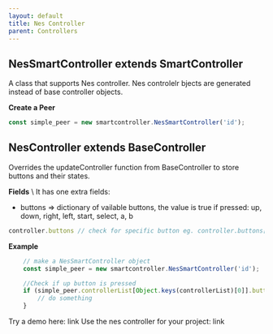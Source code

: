 ```yaml
---
layout: default
title: Nes Controller
parent: Controllers
---
```


## NesSmartController extends SmartController
A class that supports Nes controller. Nes controlelr bjects are generated instead of base controller objects. 

**Create a Peer** 
```javascript
const simple_peer = new smartcontroller.NesSmartController('id'); 
```

## NesController extends BaseController
Overrides the updateController function from BaseController to store buttons and their states.

**Fields**  \\
 It has one extra fields:
 * buttons => dictionary of vailable buttons, the value is true if pressed: up, down, right, left, start, select, a, b


```javascript
controller.buttons // check for specific button eg. controller.buttons['start'] is true of start is pressed 
```

**Example**
```javascript
    // make a NesSmartController object
    const simple_peer = new smartcontroller.NesSmartController('id'); 

    //Check if up button is pressed
    if (simple_peer.controllerList[Object.keys(controllerList)[0]].button['up']){
        // do something
    }
```


Try a demo here: link
Use the nes controller for your project: link
